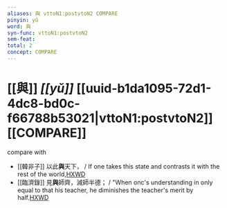 ```yaml
---
aliases: 與 vttoN1:postvtoN2 COMPARE
pinyin: yǔ
word: 與
syn-func: vttoN1:postvtoN2
sem-feat: 
total: 2
concept: COMPARE 
---
```

# [[與]] *[[yǔ]]*  [[uuid-b1da1095-72d1-4dc8-bd0c-f66788b53021|vttoN1:postvtoN2]] [[COMPARE]]
compare with
 - [[韓非子]] 以此**與**天下， / If one takes this state and contrasts it with the rest of the world,[HXWD](https://hxwd.org/textview.html?location=KR3c0005_tls_001-10a.2)
 - [[臨濟錄]] 見**與**師齊，減師半德； / "When onc's understanding in only equal to that his teacher, he diminishes the teacher's merit by half.[HXWD](https://hxwd.org/textview.html?location=KR6q0053_T_001-0506a.17)